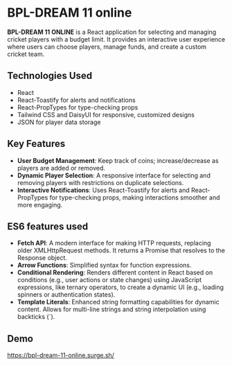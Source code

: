 # BPL-DREAM 11 online

**BPL-DREAM 11 ONLINE** is a React application for selecting and managing cricket players with a budget limit. It provides an interactive user experience where users can choose players, manage funds, and create a custom cricket team.

## Technologies Used
- React
- React-Toastify for alerts and notifications
- React-PropTypes for type-checking props
- Tailwind CSS and DaisyUI for responsive, customized designs
- JSON for player data storage

## Key Features
- **User Budget Management**: Keep track of coins; increase/decrease as players are added or removed.
- **Dynamic Player Selection**: A responsive interface for selecting and removing players with restrictions on duplicate selections.
- **Interactive Notifications**: Uses React-Toastify for alerts and React-PropTypes for type-checking props, making interactions smoother and more engaging.

## ES6 features used

- **Fetch API**: A modern interface for making HTTP requests, replacing older XMLHttpRequest methods. It returns a Promise that resolves to the Response object.
- **Arrow Functions**: Simplified syntax for function expressions.
- **Conditional Rendering**: Renders different content in React based on conditions (e.g., user actions or state changes) using JavaScript expressions, like ternary operators, to create a dynamic UI (e.g., loading spinners or authentication states).
- **Template Literals**: Enhanced string formatting capabilities for dynamic content. Allows for multi-line strings and string interpolation using backticks (`).


## Demo

https://bpl-dream-11-online.surge.sh/
